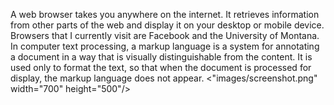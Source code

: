 A web browser takes you anywhere on the internet. It retrieves information from other parts of the web and display it on your desktop or mobile device. Browsers that I currently visit are Facebook and the University of Montana.
In computer text processing, a markup language is a system for annotating a document in a way that is visually distinguishable from the content. It is used only to format the text, so that when the document is processed for display, the markup language does not appear.
<"images/screenshot.png" width="700" height="500"/>
